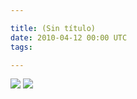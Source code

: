 ```yaml
---

title: (Sin título)
date: 2010-04-12 00:00 UTC
tags: 

---
```


![](2010-04-12-sin-titulo/png.png " ")
![](2010-04-12-sin-titulo/png2.png " ")

